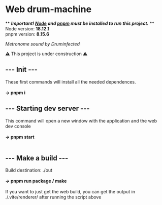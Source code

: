 # Web drum-machine

** ***Important! [Node](https://nodejs.org/en/download) and [pnpm](https://pnpm.io/installation) must be installed to run this project.*** **
<br>
Node version: **18.12.1**
<br>
pnpm version: **8.15.6**
<br>

*Metronome sound by Druminfected*

⚠️ This project is under construction ⚠️

## **--- Init ---**
These first commands will install all the needed dependences.
<br>
<br>
**-> pnpm i**
<br>
## **--- Starting dev server ---**
This command will open a new window with the application and the web dev console
<br>
<br>
**-> pnpm start**
<br>
<br>
## **--- Make a build ---**
Build destination: ./out
<br>
<br>
**-> pnpm run package / make**
<br>
<br>
If you want to just get the web build, you can get the output in ./.vite/renderer/ after running the script above

